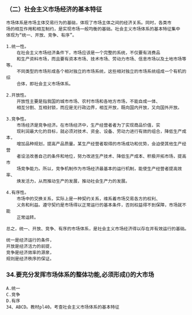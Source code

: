 ### （二）社会主义市场经济的基本特征
    市场体系是市场主体交易行为的基础，体现了市场主体之间的经济关系。同时，各类市
    场的相互作用和相互制约，是实现市场一般均衡的基础。社会主义市场体系的基本特征集中
    体现为“统一、开放、竞争、有序”。
        
    1.统一性。
        在社会主义市场经济条件下，市场应该是一个完整的系统，不仅要有消费品
        和生产资料市场，而且要有资本市场、技术市场、劳动力市场、信息市场以及土地市场等等。
        不同类型的市场形成各个相对独立的市场系统，这些相对独立的市场系统组成一个有机的综
        合体，即社会主义市场体系。
        
    2.开放性。
        开放性主要是指我国的城市市场、农村市场和各地方市场，不能自成一体、
        相互分割、互相封锁，而应是无行政边界，相互开放，既向国内开放，又向国外开放。
        
    3.竞争性。
        市场经济是竞争经济。在市场经济中，生产经营者者为了实现商品价值，实
        现利润最大化的目标，就必须对技术、资金、设备、劳动力进行有效的组合，降低生产成本，
        增加品种规划，提高产品质量。某生产经营者取得的市场成功和优势，会迫使其他生产经营
        者设法改善自己的条件和地位，努力改进生产技术、降低生产成本、积极开拓市场，提高市
        场竞争能力。所以，竞争机制作为市场经济最基本的运行机制，能使生产经营者提高效率、
        焕发活力，从而推动生产的发展，推动社会生产力的发展。
        
    4.有序性。
        市场中的交换关系，实际上是一种契约关系，维系着市场交易各方的权利、
        义务和利益。遵守契约是市场得以正常运行的基本条件，否则权益得不到保障，市场就不能
        正常运转。
        
    总之，统一、开放、竞争、有序的市场体系，是社会主义市场经济得以存在并有效运行的基础。

    统一是经济运行的条件，
    开放是经济活力的前提，
    竞争是经济效率的源泉，
    规则是经济秩序的保证。

### 34.要充分发挥市场体系的整体功能,必须形成()的大市场
    A.统一
    C.竞争
    D.有序
    34、ABCD。教材pl40。考查社会主义市场体系的基本特征














        
